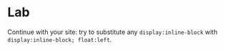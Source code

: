 # Lab

Continue with your site: try to substitute any `display:inline-block` with `display:inline-block; float:left`.
